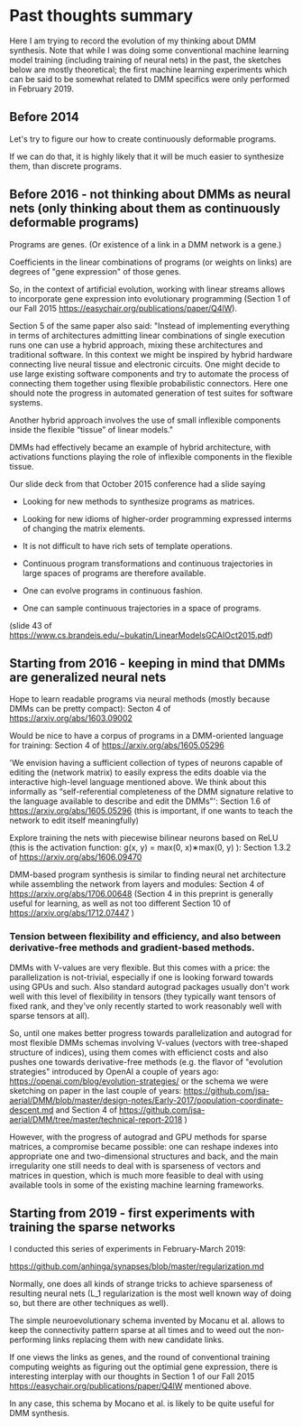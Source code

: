 # Past thoughts summary

Here I am trying to record the evolution of my thinking about DMM synthesis. Note that while I was doing some conventional machine learning model training (including training of neural nets) in the past, the sketches below are mostly theoretical; the first machine learning experiments which can be said to be somewhat related to DMM specifics were only performed in February 2019.

## Before 2014

Let's try to figure our how to create continuously deformable programs.

If we can do that, it is highly likely that it will be much easier to synthesize them, than discrete programs.

## Before 2016 - not thinking about DMMs as neural nets (only thinking about them as continuously deformable programs)

Programs are genes. (Or existence of a link in a DMM network is a gene.)

Coefficients in the linear combinations of programs (or weights on links) are degrees of "gene expression" of those genes.

So, in the context of artificial evolution, working with linear streams allows to incorporate gene expression into evolutionary programming (Section 1 of our Fall 2015 https://easychair.org/publications/paper/Q4lW). 

Section 5 of the same paper also said: "Instead
of implementing everything in terms of architectures admitting linear combinations of single execution
runs one can use a hybrid approach, mixing these architectures and traditional software. In this context
we might be inspired by hybrid hardware connecting live neural tissue and electronic circuits.
One might decide to use large existing software components and try to automate the process of
connecting them together using flexible probabilistic connectors. Here one should note the progress in
automated generation of test suites for software systems.

Another hybrid approach involves the use of small inflexible components inside the flexible “tissue”
of linear models." 

DMMs had effectively became an example of hybrid architecture, with activations functions playing the role of inflexible components in the flexible tissue.

Our slide deck from that October 2015 conference had a slide saying

 * Looking for new methods to synthesize programs as matrices.
 
 * Looking for new idioms of higher-order programming expressed interms of changing the matrix elements.
 
 * It is not difficult to have rich sets of template operations.
 
 * Continuous program transformations and continuous trajectories in large spaces of programs are therefore available.
 
 * One can evolve programs in continuous fashion.
 
 * One can sample continuous trajectories in a space of programs.
 
(slide 43 of https://www.cs.brandeis.edu/~bukatin/LinearModelsGCAIOct2015.pdf)


## Starting from 2016 - keeping in mind that DMMs are generalized neural nets

Hope to learn readable programs via neural methods (mostly because DMMs can be pretty compact): Secton 4 of https://arxiv.org/abs/1603.09002

Would be nice to have a corpus of programs in a DMM-oriented language for training: Section 4 of https://arxiv.org/abs/1605.05296

'We envision having a sufficient collection of types of neurons capable of editing the (network matrix) to easily express the edits doable via the interactive high-level language mentioned above. We think about this informally as “self-referential completeness of the DMM signature relative to the language available to describe and edit the DMMs"': Section 1.6 of https://arxiv.org/abs/1605.05296 (this is important, if one wants to teach the network to edit itself meaningfully)

Explore training the nets with piecewise bilinear neurons based on ReLU (this is the activation function: g(x, y) = max(0, x)∗max(0, y) ): Section 1.3.2 of https://arxiv.org/abs/1606.09470

DMM-based program synthesis is similar to finding neural net architecture while assembling the network from layers and modules:
Section 4 of https://arxiv.org/abs/1706.00648 (Section 4 in this preprint is generally useful for learning, as well as not too different Section 10 of https://arxiv.org/abs/1712.07447 )

### Tension between flexibility and efficiency, and also between derivative-free methods and gradient-based methods. 

DMMs with V-values are very flexible. But this comes with a price: the parallelization is not-trivial, especially if one is looking forward towards using GPUs and such. Also standard autograd packages usually don't work well with this level of flexibility in tensors (they typically want tensors of fixed rank, and they've only recently started to work reasonably well with sparse tensors at all).

So, until one makes better progress towards parallelization and autograd for most flexible DMMs schemas involving V-values (vectors with tree-shaped structure of indices), using them comes with efficienct costs and also pushes one towards derivative-free methods (e.g. the flavor of "evolution strategies" introduced by OpenAI a couple of years ago: https://openai.com/blog/evolution-strategies/ or the schema we were sketching on paper in the last couple of years: https://github.com/jsa-aerial/DMM/blob/master/design-notes/Early-2017/population-coordinate-descent.md and Section 4 of https://github.com/jsa-aerial/DMM/tree/master/technical-report-2018 )

However, with the progress of autograd and GPU methods for sparse matrices, a compromise became possible: one can reshape indexes into appropriate one and two-dimensional structures and back, and the main irregularity one still needs to deal with is sparseness of vectors and matrices in question, which is much more feasible to deal with using available tools in some of the existing machine learning frameworks.


## Starting from 2019 - first experiments with training the sparse networks

I conducted this series of experiments in February-March 2019:

https://github.com/anhinga/synapses/blob/master/regularization.md

Normally, one does all kinds of strange tricks to achieve sparseness of resulting neural nets (L_1 regularization is the most well known way of doing so, but there are other techniques as well).

The simple neuroevolutionary schema invented by Mocanu et al. allows to keep the connectivity pattern sparse at all times and to weed out the non-performing links replacing them with new candidate links.

If one views the links as genes, and the round of conventional training computing weights as figuring out the optimial gene expression, there is interesting interplay with our thoughts in Section 1 of our Fall 2015 https://easychair.org/publications/paper/Q4lW mentioned above.

In any case, this schema by Mocano et al. is likely to be quite useful for DMM synthesis.


